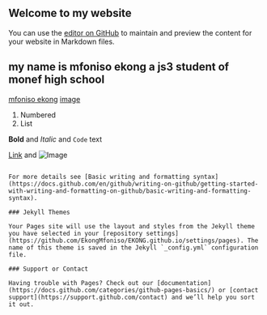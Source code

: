 ## Welcome to my website

You can use the [editor on GitHub](https://github.com/EkongMfoniso/EKONG.github.io/edit/gh-pages/index.md) to maintain and preview the content for your website in Markdown files.

## my name is mfoniso ekong a js3 student of monef high school

[mfoniso ekong](https://www.google.com/search?q=migos&oq=mi&aqs=chrome.0.69i59j69i57j46i67i131i433j0i67l2j69i60l3.1966j0j1&sourceid=chrome&ie=UTF-8)
[image](https://encrypted-tbn0.gstatic.com/images?q=tbn:ANd9GcRGgeTBofMMFqHd_x69J-oW5kO5VHJ-tm0jPqSwrXq1&s)
1. Numbered
2. List

**Bold** and _Italic_ and `Code` text

[Link](url) and ![Image](src)
```

For more details see [Basic writing and formatting syntax](https://docs.github.com/en/github/writing-on-github/getting-started-with-writing-and-formatting-on-github/basic-writing-and-formatting-syntax).

### Jekyll Themes

Your Pages site will use the layout and styles from the Jekyll theme you have selected in your [repository settings](https://github.com/EkongMfoniso/EKONG.github.io/settings/pages). The name of this theme is saved in the Jekyll `_config.yml` configuration file.

### Support or Contact

Having trouble with Pages? Check out our [documentation](https://docs.github.com/categories/github-pages-basics/) or [contact support](https://support.github.com/contact) and we’ll help you sort it out.
